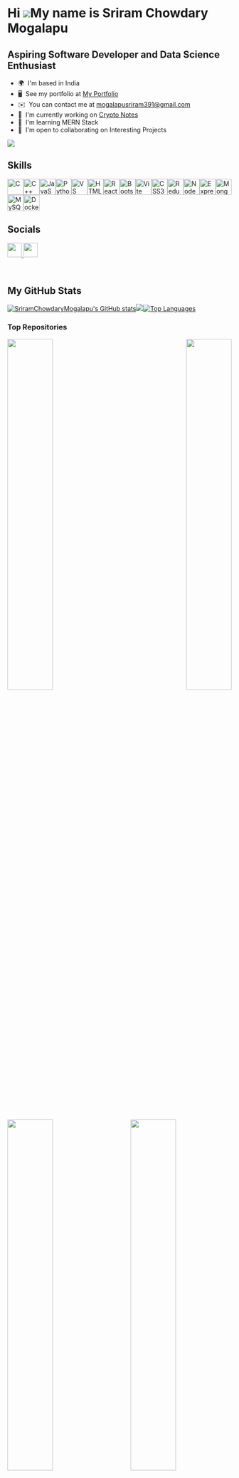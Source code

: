 # Hi ![](https://user-images.githubusercontent.com/18350557/176309783-0785949b-9127-417c-8b55-ab5a4333674e.gif)My name is Sriram Chowdary Mogalapu

## Aspiring Software Developer and Data Science Enthusiast

- 🌍  I'm based in India
- 🖥️  See my portfolio at [My Portfolio](http://sriram-chowdary.netlify.app)
- ✉️  You can contact me at [mogalapusriram391@gmail.com](mailto:mogalapusriram391@gmail.com)
- 🚀  I'm currently working on [Crypto Notes](http://crypto-notes.netlify.app)
- 🧠  I'm learning MERN Stack
- 🤝  I'm open to collaborating on Interesting Projects
<div>
<a href="https://www.github.com/SriramChowdaryMogalapu" target="_blank" rel="noreferrer"><img
                  src="https://img.shields.io/github/followers/SriramChowdaryMogalapu?logo=github&style=for-the-badge&color=0891b2&labelColor=1c1917" /></a>
</div>   
<div>               
<h2> Skills </h2>
<p align="left">
<a href="https://docs.microsoft.com/en-us/cpp/?view=msvc-170" target="_blank" rel="noreferrer"><img src="https://raw.githubusercontent.com/danielcranney/readme-generator/main/public/icons/skills/c-colored.svg" width="36" height="36" alt="C" /></a><a href="https://docs.microsoft.com/en-us/cpp/?view=msvc-170" target="_blank" rel="noreferrer"><img src="https://raw.githubusercontent.com/danielcranney/readme-generator/main/public/icons/skills/cplusplus-colored.svg" width="36" height="36" alt="C++" /></a><a href="https://developer.mozilla.org/en-US/docs/Web/JavaScript" target="_blank" rel="noreferrer"><img src="https://raw.githubusercontent.com/danielcranney/readme-generator/main/public/icons/skills/javascript-colored.svg" width="36" height="36" alt="JavaScript" /></a><a href="https://www.python.org/" target="_blank" rel="noreferrer"><img src="https://raw.githubusercontent.com/danielcranney/readme-generator/main/public/icons/skills/python-colored.svg" width="36" height="36" alt="Python" /></a><a href="https://code.visualstudio.com/" target="_blank" rel="noreferrer"><img src="https://raw.githubusercontent.com/danielcranney/readme-generator/main/public/icons/skills/visualstudiocode.svg" width="36" height="36" alt="VS Code" /></a><a href="https://developer.mozilla.org/en-US/docs/Glossary/HTML5" target="_blank" rel="noreferrer"><img src="https://raw.githubusercontent.com/danielcranney/readme-generator/main/public/icons/skills/html5-colored.svg" width="36" height="36" alt="HTML5" /></a><a href="https://reactjs.org/" target="_blank" rel="noreferrer"><img src="https://raw.githubusercontent.com/danielcranney/readme-generator/main/public/icons/skills/react-colored.svg" width="36" height="36" alt="React" /></a><a href="https://getbootstrap.com/" target="_blank" rel="noreferrer"><img src="https://raw.githubusercontent.com/danielcranney/readme-generator/main/public/icons/skills/bootstrap-colored.svg" width="36" height="36" alt="Bootstrap" /></a><a href="https://vitejs.dev/" target="_blank" rel="noreferrer"><img src="https://raw.githubusercontent.com/danielcranney/readme-generator/main/public/icons/skills/vite-colored.svg" width="36" height="36" alt="Vite" /></a><a href="https://www.w3.org/TR/CSS/#css" target="_blank" rel="noreferrer"><img src="https://raw.githubusercontent.com/danielcranney/readme-generator/main/public/icons/skills/css3-colored.svg" width="36" height="36" alt="CSS3" /></a><a href="https://redux.js.org/" target="_blank" rel="noreferrer"><img src="https://raw.githubusercontent.com/danielcranney/readme-generator/main/public/icons/skills/redux-colored.svg" width="36" height="36" alt="Redux" /></a><a href="https://nodejs.org/en/" target="_blank" rel="noreferrer"><img src="https://raw.githubusercontent.com/danielcranney/readme-generator/main/public/icons/skills/nodejs-colored.svg" width="36" height="36" alt="NodeJS" /></a><a href="https://expressjs.com/" target="_blank" rel="noreferrer"><img src="https://raw.githubusercontent.com/danielcranney/readme-generator/main/public/icons/skills/express-colored.svg" width="36" height="36" alt="Express" /></a><a href="https://www.mongodb.com/" target="_blank" rel="noreferrer"><img src="https://raw.githubusercontent.com/danielcranney/readme-generator/main/public/icons/skills/mongodb-colored.svg" width="36" height="36" alt="MongoDB" /></a><a href="https://www.mysql.com/" target="_blank" rel="noreferrer"><img src="https://raw.githubusercontent.com/danielcranney/readme-generator/main/public/icons/skills/mysql-colored.svg" width="36" height="36" alt="MySQL" /></a><a href="https://www.docker.com/" target="_blank" rel="noreferrer"><img src="https://raw.githubusercontent.com/danielcranney/readme-generator/main/public/icons/skills/docker-colored.svg" width="36" height="36" alt="Docker" /></a></p>
<div>
<div>
<h2>Socials</h2>
<p align="left">
                      <a href="https://www.github.com/SriramChowdaryMogalapu" target="_blank" rel="noreferrer">
                    <picture>
                    <source media="(prefers-color-scheme: dark)" srcset="https://raw.githubusercontent.com/danielcranney/readme-generator/main/public/icons/socials/github-dark.svg" />
                    <source media="(prefers-color-scheme: light)" srcset="https://raw.githubusercontent.com/danielcranney/readme-generator/main/public/icons/socials/github.svg" />
                    <img src="https://raw.githubusercontent.com/danielcranney/readme-generator/main/public/icons/socials/github.svg" width="32" height="32" />
                    </picture>
                    </a>
                      <a href="https://www.linkedin.com/in/sriram-chowdary-mogalapu-899500185/" target="_blank" rel="noreferrer">
                    <picture>
                    <source media="(prefers-color-scheme: dark)" srcset="https://raw.githubusercontent.com/danielcranney/readme-generator/main/public/icons/socials/linkedin-dark.svg" />
                    <source media="(prefers-color-scheme: light)" srcset="https://raw.githubusercontent.com/danielcranney/readme-generator/main/public/icons/socials/linkedin.svg" />
                    <img src="https://raw.githubusercontent.com/danielcranney/readme-generator/main/public/icons/socials/linkedin.svg" width="32" height="32" />
                    </picture>
                    </a></p>
                    </div>
<div><br><h2>My GitHub Stats</h2><a
                      href="http://www.github.com/SriramChowdaryMogalapu"><img src="https://github-readme-stats.vercel.app/api?username=SriramChowdaryMogalapu&show_icons=true&hide=&count_private=true&title_color=0891b2&text_color=ffffff&icon_color=0891b2&bg_color=1c1917&hide_border=true&show_icons=true" alt="SriramChowdaryMogalapu's GitHub stats" /></a><a
                      href="http://www.github.com/SriramChowdaryMogalapu"><img
                  src="https://github-readme-streak-stats.herokuapp.com/?user=SriramChowdaryMogalapu&stroke=ffffff&background=1c1917&ring=0891b2&fire=0891b2&currStreakNum=ffffff&currStreakLabel=0891b2&sideNums=ffffff&sideLabels=ffffff&dates=ffffff&hide_border=true" /></a><a href="https://github.com/SriramChowdaryMogalapu" align="left"><img src="https://github-readme-stats.vercel.app/api/top-langs/?username=SriramChowdaryMogalapu&langs_count=10&title_color=0891b2&text_color=ffffff&icon_color=0891b2&bg_color=1c1917&hide_border=true&locale=en&custom_title=Top%20%Languages" alt="Top Languages" /></a>
                  </div><div><h3>Top Repositories</h3><div width="100%" align="center"><a href="https://github.com/SriramChowdaryMogalapu/cryptobackend" align="left"><img align="left" width="45%" src="https://github-readme-stats.vercel.app/api/pin/?username=SriramChowdaryMogalapu&repo=cryptobackend&title_color=0891b2&text_color=ffffff&icon_color=0891b2&bg_color=1c1917&hide_border=true&locale=en" /></a><a href="https://github.com/SriramChowdaryMogalapu/FloraStore" align="right"><img align="right" width="45%" src="https://github-readme-stats.vercel.app/api/pin/?username=SriramChowdaryMogalapu&repo=FloraStore&title_color=0891b2&text_color=ffffff&icon_color=0891b2&bg_color=1c1917&hide_border=true&locale=en" /></a></div> <div width="100%" align="center"><a href="https://github.com/SriramChowdaryMogalapu/eKYC" align="left"><img align="left" width="45%" src="https://github-readme-stats.vercel.app/api/pin/?username=SriramChowdaryMogalapu&repo=eKYC&title_color=0891b2&text_color=ffffff&icon_color=0891b2&bg_color=1c1917&hide_border=true&locale=en" /></a><a href="https://github.com/SriramChowdaryMogalapu/Automated_Essay_Scoring" align="left"><img align="right" width="45%" src="https://github-readme-stats.vercel.app/api/pin/?username=SriramChowdaryMogalapu&repo=Automated_Essay_Scoring&title_color=0891b2&text_color=ffffff&icon_color=0891b2&bg_color=1c1917&hide_border=true&locale=en" /></a></div></div><br>
<!-- <br><br><br><br><br><br>
<div><h2 align="left">Support Me</h2><ul style="list-style-type: none; margin: 0;"><li style="display: inline-block; margin-right: 0.25rem;"><a href="https://www.buymeacoffee.com/sriramchowdary"><img src="https://cdn.buymeacoffee.com/buttons/v2/default-yellow.png" width="150"/></a></li></ul><div> -->
